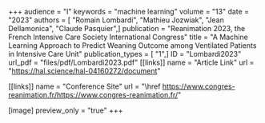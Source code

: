 +++
audience = "I"
keywords = "machine learning"
volume = "13"
date = "2023"
authors = [ "Romain Lombardi", "Mathieu Jozwiak", "Jean Dellamonica", "Claude Pasquier",]
publication = "Reanimation 2023, the French Intensive Care Society International Congress"
title = "A Machine Learning Approach to Predict Weaning Outcome among Ventilated Patients in Intensive Care Unit"
publication_types = [ "1",]
ID = "Lombardi2023"
url_pdf = "files/pdf/Lombardi2023.pdf"
[[links]]
name = "Article Link"
url = "https://hal.science/hal-04160272/document"

[[links]]
name = "Conference Site"
url = "\\href https://www.congres-reanimation.fr/https://www.congres-reanimation.fr/"

[image]
preview_only = "true"
+++
